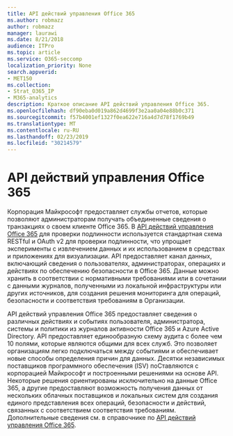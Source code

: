 ```yaml
---
title: API действий управления Office 365
ms.author: robmazz
author: robmazz
manager: laurawi
ms.date: 8/21/2018
audience: ITPro
ms.topic: article
ms.service: O365-seccomp
localization_priority: None
search.appverid:
- MET150
ms.collection:
- Strat_O365_IP
- M365-analytics
description: Краткое описание API действий управления Office 365.
ms.openlocfilehash: df90eba0d019a862d4699f3e2aa0a04e88b0c371
ms.sourcegitcommit: f57b4001ef1327f0ea622e716a4d7d78f1769b49
ms.translationtype: MT
ms.contentlocale: ru-RU
ms.lasthandoff: 02/23/2019
ms.locfileid: "30214579"
---
```

# <a name="office-365-management-activity-api"></a>API действий управления Office 365
Корпорация Майкрософт предоставляет службы отчетов, которые позволяют администраторам получать объединенные сведения о транзакциях о своем клиенте Office 365. В [API действий управления Office 365](https://docs.microsoft.com/office/office-365-management-api/office-365-management-apis-overview) для проверки подлинности используется стандартная схема RESTful и OAuth v2 для проверки подлинности, что упрощает эксперименты с извлечением данных и их использованием в средствах и приложениях для визуализации. API предоставляет канал данных, включающий сведения о пользователях, администраторах, операциях и действиях по обеспечению безопасности в Office 365. Данные можно хранить в соответствии с нормативными требованиями или в сочетании с данными журналов, полученными из локальной инфраструктуры или других источников, для создания решения мониторинга для операций, безопасности и соответствия требованиям в Организации.

API действий управления Office 365 предоставляет сведения о различных действиях и событиях пользователя, администратора, системы и политики из журналов активности Office 365 и Azure Active Directory. API предоставляет единообразную схему аудита с более чем 10 полями, которые являются общими для всех служб. Это позволяет организациям легко подключаться между событиями и обеспечивает новые способы определения причин для данных. Десятки независимых поставщиков программного обеспечения (ISV) поСтавляются с корпорацией Майкрософт и построенными решениями на основе API. Некоторые решения ориентированы исключительно на данные Office 365, а другие предоставляют возможность получения данных от нескольких облачных поставщиков и локальных систем для создания единого представления всех операций, безопасности и действий, связанных с соответствием соответствия требованиям. Дополнительные сведения см. в справочнике по [API действий управления Office 365](https://docs.microsoft.com/office/office-365-management-api/office-365-management-activity-api-reference).
